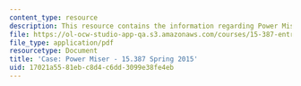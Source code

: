 ```yaml
---
content_type: resource
description: This resource contains the information regarding Power Miser.
file: https://ol-ocw-studio-app-qa.s3.amazonaws.com/courses/15-387-entrepreneurial-sales-spring-2015/17021a5581ebc8d4c6dd3099e38fe4eb_MIT15_387S15_Power_Miser.pdf
file_type: application/pdf
resourcetype: Document
title: 'Case: Power Miser - 15.387 Spring 2015'
uid: 17021a55-81eb-c8d4-c6dd-3099e38fe4eb
---
```

